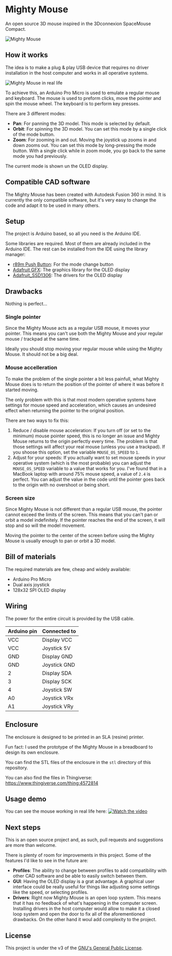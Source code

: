 # Mighty Mouse

An open source 3D mouse inspired in the 3Dconnexion SpaceMouse Compact.

![Mighty Mouse](img/mighty_mouse.jpeg?raw=true "Title")

## How it works

The idea is to make a plug & play USB device that requires no driver installation in the host computer and works in all operative systems.

![Mighty Mouse in real life](img/mm.jpg?raw=true "Title")

To achieve this, an Arduino Pro Micro is used to emulate a regular mouse and keyboard. The mouse is used to preform clicks, move the pointer and spin the mouse wheel. The keyboard is to perform key presses.

There are 3 different modes:

- **Pan**: For panning the 3D model. This mode is selected by default.
- **Orbit**: For spinning the 3D model. You can set this mode by a single click of the mode button.
- **Zoom**: For zooming in and out. Moving the joystick up zooms in and down zooms out. You can set this mode by long-pressing the mode button. With a single click while in zoom mode, you go back to the same mode you had previously.

The current mode is shown un the OLED display.

## Compatible CAD software

The Mighty Mouse has been created with Autodesk Fusion 360 in mind. It is currently the only compatible software, but it's very easy to change the code and adapt it to be used in many others.

## Setup

The project is Arduino based, so all you need is the Arduino IDE.

Some libraries are required. Most of them are already included in the Arduino IDE. The rest can be installed from the IDE using the library manager:

- [r89m Push Button](https://github.com/r89m/PushButton): For the mode change button
- [Adafruit GFX](https://github.com/adafruit/Adafruit-GFX-Library): The graphics library for the OLED display
- [Adafruit_SSD1306](https://github.com/adafruit/Adafruit_SSD1306): The drivers for the OLED display

## Drawbacks

Nothing is perfect...

### Single pointer

Since the Mighty Mouse acts as a regular USB mouse, it moves your pointer. This means you can't use both the Mighty Mouse and your regular mouse / trackpad at the same time.

Ideally you should stop moving your regular mouse while using the Mighty Mouse. It should not be a big deal.

### Mouse accelleration

To make the problem of the single pointer a bit less painfull, what Mighty Mouse does is to return the position of the pointer of where it was before it started moving.

The only problem with this is that most modern operative systems have settings for mouse speed and acceleration, which causes an undesired effect when returning the pointer to the original position.

There are two ways to fix this:

1. Reduce / disable mouse acceleration: If you turn off (or set to the minimum) mouse pointer speed, this is no longer an issue and Mighty Mouse returns to the origin perfectly every time. The problem is that those settings will affect your real mouse (unless you use a trackpad). If you shoose this option, set the variable `MOUSE_OS_SPEED` to `1`.
2. Adjust for your speeds: If you actually want to set mouse speeds in your operative system (which is the most probable) you can adjust the `MOUSE_OS_SPEED` variable to a value that works for you. I've found that in a MacBook laptop with around 75% mouse speed, a value of `2.4` is perfect. You can adjust the value in the code until the pointer goes back to the origin with no overshoot or being short.

### Screen size

Since Mighty Mouse is not different than a regular USB mouse, the pointer cannot exceed the limits of the screen. This means that you can't pan or orbit a model indefinitely. If the pointer reaches the end of the screen, it will stop and so will the model movement.

Moving the pointer to the center of the screen before using the Mighty Mouse is usually enough to pan or orbit a 3D model.

## Bill of materials

The required materials are few, cheap and widely available:

- Arduino Pro Micro
- Dual axis joystick
- 128x32 SPI OLED display

## Wiring

The power for the entire circuit is provided by the USB cable.

| Arduino pin | Connected to |
|-------------|--------------|
| VCC         | Display VCC  |
| VCC         | Joystick 5V  |
| GND         | Display GND  |
| GND         | Joystick GND |
| 2           | Display SDA  |
| 3           | Display SCK  |
| 4           | Joystick SW  |
| A0          | Joystick VRx |
| A1          | Joystick VRy |

## Enclosure

The enclosure is designed to be printed in an SLA (resine) printer.

Fun fact: I used the prototype of the Mighty Mouse in a breadboard to design its own enclosure.

You can find the STL files of the enclosure in the `stl` directory of this repository.

You can also find the files in Thingiverse:
<https://www.thingiverse.com/thing:4572814>

## Usage demo

You can see the mouse working in real life here:
[![Watch the video](img/thumb.png)](https://youtu.be/I-pYOd7H8Ac)

## Next steps

This is an open source project and, as such, pull requests and suggestions are more than welcome.

There is plenty of room for improvements in this project. Some of the features I'd like to see in the future are:

- **Profiles**: The ability to change between profiles to add compatibility with other CAD software and be able to easily switch between them.
- **GUI**: Having the OLED display is a grat advantage. A graphical user interface could be really useful for things like adjusting some settings like the speed, or selecting profiles.
- **Drivers**: Right now Mighty Mouse is an open loop system. This means that it has no feedback of what's happening in the computer screen. Installing drivers in the host computer would allow to make it a closed loop system and open the door to fix all of the aforementioned drawbacks. On the other hand it woul add complexity to the project.

## License

This project is under the v3 of the [GNU's General Public License](https://www.gnu.org/licenses/gpl-3.0.en.html).
